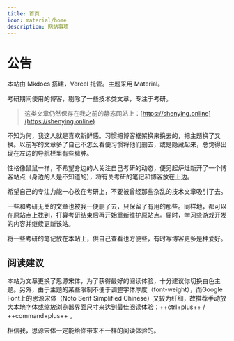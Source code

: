 ```yaml
---
title: 首页
icon: material/home
description: 网站事项
---
```


# 公告

本站由 Mkdocs 搭建，Vercel 托管。主题采用 Material。

考研期间使用的博客，剔除了一些技术类文章，专注于考研。

> 这类文章仍然保存在我之前的静态网站上：[https://shenying.online](https://shenying.online)

不知为何，我这人就是喜欢新鲜感。习惯把博客框架换来换去的，把主题换了又换。以前写的文章多了自己不怎么看便习惯将他们删去，或是隐藏起来，总觉得出现在左边的导航栏里有些臃肿。

性格像鼠鼠一样，不希望身边的人关注自己考研的动态，便另起炉灶新开了一个博客站点（身边的人是不知道的），将有关考研的笔记和博客放在上边。

希望自己的专注力能一心放在考研上，不要被曾经那些杂乱的技术文章吸引了去。

一些和考研无关的文章也被我一便删了去，只保留了有用的那些。同样地，都可以在原站点上找到，打算考研结束后再开始重新维护原站点。届时，学习些游戏开发的内容并继续更新该站。

将一些考研的笔记放在本站上，供自己查看也方便些，有时写博客更多是种爱好。

## 阅读建议

本站为文章更换了思源宋体，为了获得最好的阅读体验，十分建议你切换白色主题。另外，由于主题的某些限制不便于调整字体厚度（font-weight），而Google Font上的思源宋体（Noto Serif Simplified Chinese）又较为纤细，故推荐手动放大本地字体或缩放浏览器界面尺寸来达到最佳阅读体验：++ctrl+plus++ / ++command+plus++ 。

相信我，思源宋体一定能给你带来不一样的阅读体验的。